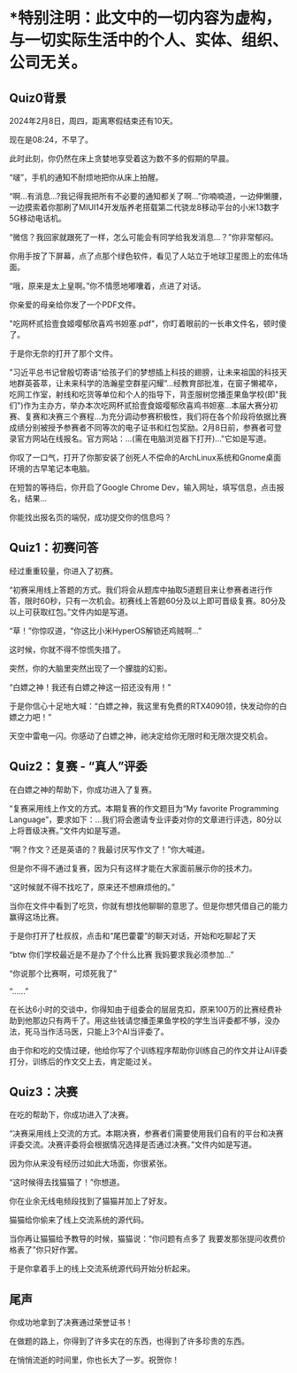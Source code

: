# *特别注明：此文中的一切内容为虚构，与一切实际生活中的个人、实体、组织、公司无关。

## Quiz0背景

2024年2月8日，周四，距离寒假结束还有10天。

现在是08:24，不早了。

此时此刻，你仍然在床上贪婪地享受着这为数不多的假期的早晨。

“啵”，手机的通知不耐烦地把你从床上拍醒。

“啊...有消息...?我记得我把所有不必要的通知都关了啊...”你喃喃道，一边伸懒腰，一边摸索着你那刷了MIUI14开发版养老搭载第二代骁龙8移动平台的小米13数字5G移动电话机。

“微信？我回家就跟死了一样，怎么可能会有同学给我发消息...？”你非常郁闷。

你用手按了下屏幕，点了点那个绿色软件，看见了人站立于地球卫星图上的宏伟场面。

“哦，原来是太上皇啊。”你不情愿地嘟囔着，点进了对话。

你亲爱的母亲给你发了一个PDF文件。

"吃网杯贰拾壹食姬嘤郁欣喜鸡书妲塞.pdf"，你盯着眼前的一长串文件名，顿时傻了。

于是你无奈的打开了那个文件。

"习近平总书记曾殷切寄语“给孩子们的梦想插上科技的翅膀，让未来祖国的科技天地群英荟萃，让未来科学的浩瀚星空群星闪耀”...经教育部批准，在窗子懒裙卒，吃网工作室，射线和吃货等单位和个人的指导下，背歪服树您播歪果鱼学校(即"我们")作为主办方，举办本次吃网杯贰拾壹食姬嘤郁欣喜鸡书妲塞...本届大赛分初赛、复赛和决赛三个赛程...为充分调动参赛积极性，我们将在各个阶段将依据比赛成绩分别被授予参赛者不同等次的电子证书和红包奖励。2月8日前，参赛者可登录官方网站在线报名。官方网站：...(需在电脑浏览器下打开)..."它如是写道。

你叹了一口气，打开了你那安装了创死人不偿命的ArchLinux系统和Gnome桌面环境的古早笔记本电脑。

在短暂的等待后，你开启了Google Chrome Dev，输入网址，填写信息，点击报名，结果...

你能找出报名页的端倪，成功提交你的信息吗？

## Quiz1：初赛问答

经过重重较量，你进入了初赛。

“初赛采用线上答题的方式。我们将会从题库中抽取5道题目来让参赛者进行作答，限时60秒，只有一次机会。初赛线上答题60分及以上即可晋级复赛。80分及以上可获取红包。”文件内如是写道。

“草！”你惊叹道，“你这比小米HyperOS解锁还鸡贼啊...”

这时候，你就不得不惊慌失措了。

突然，你的大脑里突然出现了一个朦胧的幻影。

“白嫖之神！我还有白嫖之神这一招还没有用！”

于是你信心十足地大喊：“白嫖之神，我这里有免费的RTX4090领，快发动你的白嫖之力吧！”

天空中雷电一闪。你感动了白嫖之神，祂决定给你无限时和无限次提交机会。

## Quiz2：复赛 - “真人”评委

在白嫖之神的帮助下，你成功进入了复赛。

“复赛采用线上作文的方式。本期复赛的作文题目为“My favorite Programming Language”，要求如下：...我们将会邀请专业评委对你的文章进行评选，80分以上将晋级决赛。”文件内如是写道。

“啊？作文？还是英语的？我最讨厌写作文了！”你大喊道。

但是你不得不通过复赛，因为只有这样才能在大家面前展示你的技术力。

“这时候就不得不找吃了，原来还不想麻烦他的。”

当你在文件中看到了吃货，你就有想找他聊聊的意思了。但是你想凭借自己的能力赢得这场比赛。

于是你打开了杜叔叔，点击和“尾巴藿藿”的聊天对话，开始和吃聊起了天

“btw 你们学校最近是不是办了个什么比赛 我妈要求我必须参加...”

“你说那个比赛啊，可烦死我了”

“......”

在长达6小时的交谈中，你得知由于组委会的层层克扣，原来100万的比赛经费补助到他那边只有两千了。用这些钱请您播歪果鱼学校的学生当评委都不够，没办法，死马当作活马医，只能上3个AI当评委了。

由于你和吃的交情过硬，他给你写了个训练程序帮助你训练自己的作文并让AI评委打分，训练后的作文交上去，肯定能过关。

## Quiz3：决赛

在吃的帮助下，你成功进入了决赛。

“决赛采用线上交流的方式。本期决赛，参赛者们需要使用我们自有的平台和决赛评委交流。决赛评委将会根据情况选择是否通过决赛。”文件内如是写道。

因为你从来没有经历过如此大场面，你很紧张。

“这时候得去找猫猫了！”你想道。

你在业余无线电频段找到了猫猫并加上了好友。

猫猫给你偷来了线上交流系统的源代码。

当你再让猫猫给予教导的时候，猫猫说：“你问题有点多了 我要发那张提问收费价格表了”你只好作罢。

于是你拿着手上的线上交流系统源代码开始分析起来。

## 尾声

你成功地拿到了决赛通过荣誉证书！

在做题的路上，你得到了许多实在的东西，也得到了许多珍贵的东西。

在悄悄流逝的时间里，你也长大了一岁。祝贺你！

